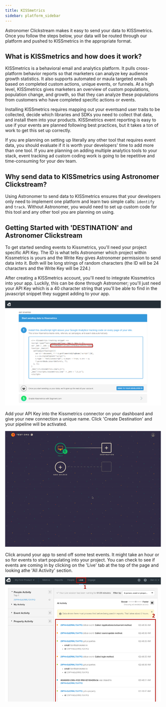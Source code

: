 ```yaml
---
title: KISSmetrics
sidebar: platform_sidebar
---
```

Astronomer Clickstream makes it easy to send your data to KISSmetrics. Once you follow the steps below, your data will be routed through our platform and pushed to KISSmetrics in the appropriate format. 

## What is KISSmetrics and how does it work?

KISSmetrics is a behavioral email and analytics platform. It pulls cross-platform behavior reports so that marketers can analyze key audience growth statistics. It also supports automated or maula targeted emails based on completed custom actions, unique events, or funnels. At a high level, KISSmetrics gives marketers an overview of custom populations, population change, and growth, so that they can analyze these populations from customers who have completed specific actions or events.

Installing KISSmetrics requires mapping out your eventsand user traits to be collected, decide which libraries and SDKs you need to collect that data, and install them into your products. KISSmetrics event reporting is easy to use if your events are planned following best practices, but it takes a ton of work to get this set up correctly. 

If you are planning on setting up literally any other tool that requires event data, you should evaluate if it is worth your developers' time to add more than one tool. If you are planning on adding multiple analytics tools to your stack, event tracking ad custom coding work is going to be repetitive and time-consuming for your dev team.

## Why send data to KISSmetrics using Astronomer Clickstream?

Using Astronomer to send data to KISSmetrics ensures that your developers only need to implement one platform and learn two simple calls: `identify` and `track`. Without Astronomer, you would need to set up custom code for this tool and any other tool you are planning on using.

## Getting Started with 'DESTINATION' and Astronomer Clickstream

To get started sending events to Kissmetrics, you'll need your project specific API Key. The ID is what tells Astronomer which project within Kissmetrics is yours and the Write Key gives Astronomer permission to send data into it. Both will be long strings of random characters (the ID will be 24 characters and the Write Key will be 224.)

After creating a KISSmetrics account, you'll need to integrate Kissmetrics into your app. Luckily, this can be done through Astronomer; you'll just need your API Key which is a 40 character string that you'll be able to find in the javascript snippet they suggest adding to your app.

![kissmetrics1](../../../images/kissmetrics1.png)

Add your API Key into the Kissmetrics connector on your dashboard and give your new connection a unique name. Click 'Create Destination' and your pipeline will be activated.

![kissmetrics2](../../../images/kissmetrics2.gif)

Click around your app to send off some test events. It might take an hour or so for events to start populating into your project. You can check to see if events are coming in by clicking on the 'Live' tab at the top of the page and looking athe 'All Activity' section.

![kissmetrics3](../../../images/kissmetrics3.png)

